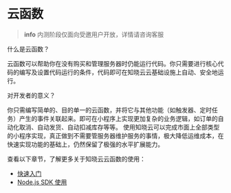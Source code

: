 <!-- ex_nonav -->

# 云函数

> **info**
> 内测阶段仅面向受邀用户开放，详情请咨询客服

什么是云函数？

云函数可以帮助你在没有购买和管理服务器时仍能运行代码。你只需要进行核心代码的编写及设置代码运行的条件，代码即可在知晓云云基础设施上自动、安全地运行。

对开发者的意义？

你只需编写简单的、目的单一的云函数，并将它与其他功能（如触发器、定时任务）产生的事件关联起来。即可在小程序上实现更加复杂的业务逻辑，如订单的自动化取消、自动发货、自动扣减库存等等。
使用知晓云可以完成市面上全部类型的小程序实现，真正做到不需要管服务器维护服务的事情，极大降低运维成本，在快速实现功能的基础上，仍然保留了极强的水平扩展能力。


查看以下章节，了解更多关于知晓云云函数的使用：

* [快速入门](./quick-start.md)
* [Node.js SDK 使用](./node-sdk/README.md)